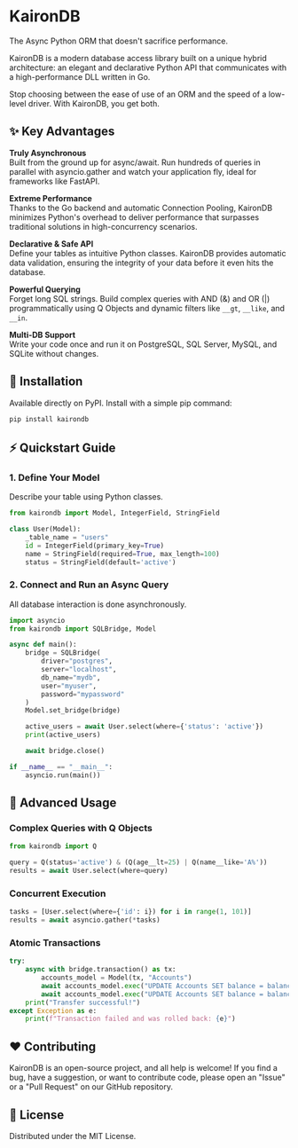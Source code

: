 
# KaironDB
The Async Python ORM that doesn't sacrifice performance.

KaironDB is a modern database access library built on a unique hybrid architecture: an elegant and declarative Python API that communicates with a high-performance DLL written in Go.

Stop choosing between the ease of use of an ORM and the speed of a low-level driver. With KaironDB, you get both.

## ✨ Key Advantages

**Truly Asynchronous**  
Built from the ground up for async/await. Run hundreds of queries in parallel with asyncio.gather and watch your application fly, ideal for frameworks like FastAPI.

**Extreme Performance**  
Thanks to the Go backend and automatic Connection Pooling, KaironDB minimizes Python's overhead to deliver performance that surpasses traditional solutions in high-concurrency scenarios.

**Declarative & Safe API**  
Define your tables as intuitive Python classes. KaironDB provides automatic data validation, ensuring the integrity of your data before it even hits the database.

**Powerful Querying**  
Forget long SQL strings. Build complex queries with AND (&) and OR (|) programmatically using Q Objects and dynamic filters like `__gt`, `__like`, and `__in`.

**Multi-DB Support**  
Write your code once and run it on PostgreSQL, SQL Server, MySQL, and SQLite without changes.

## 🚀 Installation

Available directly on PyPI. Install with a simple pip command:

```bash
pip install kairondb
```

## ⚡ Quickstart Guide

### 1. Define Your Model

Describe your table using Python classes.

```python
from kairondb import Model, IntegerField, StringField

class User(Model):
    _table_name = "users"
    id = IntegerField(primary_key=True)
    name = StringField(required=True, max_length=100)
    status = StringField(default='active')
```

### 2. Connect and Run an Async Query

All database interaction is done asynchronously.

```python
import asyncio
from kairondb import SQLBridge, Model

async def main():
    bridge = SQLBridge(
        driver="postgres",
        server="localhost",
        db_name="mydb",
        user="myuser",
        password="mypassword"
    )
    Model.set_bridge(bridge)

    active_users = await User.select(where={'status': 'active'})
    print(active_users)

    await bridge.close()

if __name__ == "__main__":
    asyncio.run(main())
```

## 📖 Advanced Usage

### Complex Queries with Q Objects

```python
from kairondb import Q

query = Q(status='active') & (Q(age__lt=25) | Q(name__like='A%'))
results = await User.select(where=query)
```

### Concurrent Execution

```python
tasks = [User.select(where={'id': i}) for i in range(1, 101)]
results = await asyncio.gather(*tasks)
```

### Atomic Transactions

```python
try:
    async with bridge.transaction() as tx:
        accounts_model = Model(tx, "Accounts")
        await accounts_model.exec("UPDATE Accounts SET balance = balance - 100 WHERE id = 1")
        await accounts_model.exec("UPDATE Accounts SET balance = balance + 100 WHERE id = 2")
    print("Transfer successful!")
except Exception as e:
    print(f"Transaction failed and was rolled back: {e}")
```

## ❤️ Contributing

KaironDB is an open-source project, and all help is welcome! If you find a bug, have a suggestion, or want to contribute code, please open an "Issue" or a "Pull Request" on our GitHub repository.

## 📄 License

Distributed under the MIT License.
